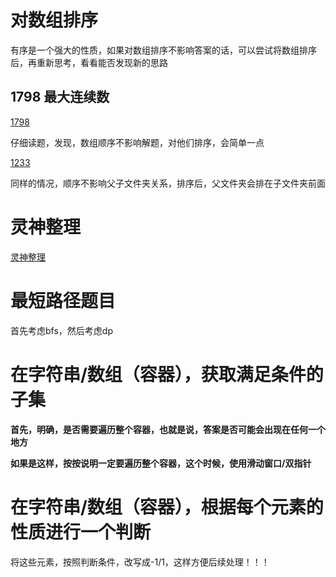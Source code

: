 # 对数组排序

有序是一个强大的性质，如果对数组排序不影响答案的话，可以尝试将数组排序后，再重新思考，看看能否发现新的思路

## 1798 最大连续数

[1798](https://leetcode.cn/problems/maximum-number-of-consecutive-values-you-can-make/)

仔细读题，发现，数组顺序不影响解题，对他们排序，会简单一点

[1233](https://leetcode.cn/problems/remove-sub-folders-from-the-filesystem/)

同样的情况，顺序不影响父子文件夹关系，排序后，父文件夹会排在子文件夹前面

# 灵神整理

[灵神整理](https://leetcode.cn/circle/discuss/WR1MJP/)

# 最短路径题目

首先考虑bfs，然后考虑dp

# 在字符串/数组（容器），获取满足条件的子集

**首先，明确，是否需要遍历整个容器，也就是说，答案是否可能会出现在任何一个地方**

**如果是这样，按按说明一定要遍历整个容器，这个时候，使用滑动窗口/双指针**

# 在字符串/数组（容器），根据每个元素的性质进行一个判断

将这些元素，按照判断条件，改写成-1/1，这样方便后续处理！！！